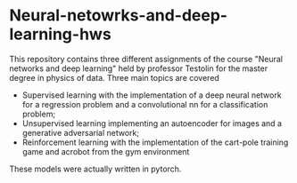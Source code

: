 # Neural-netowrks-and-deep-learning-hws
This repository contains three different assignments of the course "Neural networks and deep learning" held by professor Testolin for the master degree in physics of data. 
Three main topics are covered 
- Supervised learning with the implementation of a deep neural network for a regression problem and a convolutional nn for a classification problem;
- Unsupervised learning implementing an autoencoder for images and a generative adversarial network;
- Reinforcement learning with the implementation of the cart-pole training game and acrobot from the gym environment 

These models were actually written in pytorch.
